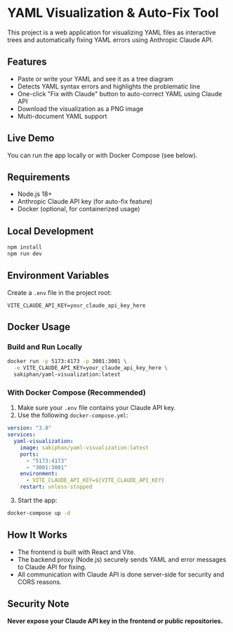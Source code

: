 # YAML Visualization & Auto-Fix Tool

This project is a web application for visualizing YAML files as interactive trees and automatically fixing YAML errors using Anthropic Claude API.

## Features
- Paste or write your YAML and see it as a tree diagram
- Detects YAML syntax errors and highlights the problematic line
- One-click "Fix with Claude" button to auto-correct YAML using Claude API
- Download the visualization as a PNG image
- Multi-document YAML support

## Live Demo
You can run the app locally or with Docker Compose (see below).

## Requirements
- Node.js 18+
- Anthropic Claude API key (for auto-fix feature)
- Docker (optional, for containerized usage)

## Local Development
```sh
npm install
npm run dev
```

## Environment Variables
Create a `.env` file in the project root:
```
VITE_CLAUDE_API_KEY=your_claude_api_key_here
```

## Docker Usage
### Build and Run Locally
```sh
docker run -p 5173:4173 -p 3001:3001 \
  -e VITE_CLAUDE_API_KEY=your_claude_api_key_here \
  sakiphan/yaml-visualization:latest
```

### With Docker Compose (Recommended)
1. Make sure your `.env` file contains your Claude API key.
2. Use the following `docker-compose.yml`:
```yaml
version: "3.8"
services:
  yaml-visualization:
    image: sakiphan/yaml-visualization:latest
    ports:
      - "5173:4173"
      - "3001:3001"
    environment:
      - VITE_CLAUDE_API_KEY=${VITE_CLAUDE_API_KEY}
    restart: unless-stopped
```
3. Start the app:
```sh
docker-compose up -d
```

## How It Works
- The frontend is built with React and Vite.
- The backend proxy (Node.js) securely sends YAML and error messages to Claude API for fixing.
- All communication with Claude API is done server-side for security and CORS reasons.

## Security Note
**Never expose your Claude API key in the frontend or public repositories.**